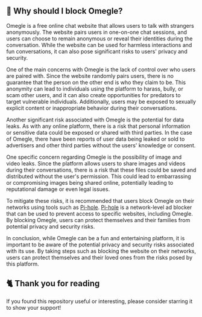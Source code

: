 ## 🤔 Why should I block Omegle?
Omegle is a free online chat website that allows users to talk with strangers anonymously.
The website pairs users in one-on-one chat sessions, and users can choose to remain anonymous or reveal their identities during the conversation.
While the website can be used for harmless interactions and fun conversations, it can also pose significant risks to users' privacy and security.

One of the main concerns with Omegle is the lack of control over who users are paired with. Since the website randomly pairs users, there is no guarantee that the person on the other end is who they claim to be.
This anonymity can lead to individuals using the platform to harass, bully, or scam other users, and it can also create opportunities for predators to target vulnerable individuals.
Additionally, users may be exposed to sexually explicit content or inappropriate behavior during their conversations.

Another significant risk associated with Omegle is the potential for data leaks.
As with any online platform, there is a risk that personal information or sensitive data could be exposed or shared with third parties.
In the case of Omegle, there have been reports of user data being leaked or sold to advertisers and other third parties without the users' knowledge or consent.

One specific concern regarding Omegle is the possibility of image and video leaks.
Since the platform allows users to share images and videos during their conversations, there is a risk that these files could be saved and distributed without the user's permission.
This could lead to embarrassing or compromising images being shared online, potentially leading to reputational damage or even legal issues.

To mitigate these risks, it is recommended that users block Omegle on their networks using tools such as [Pi-hole](./What%20is%20Pi-hole.md).
[Pi-hole](./What%20is%20Pi-hole.md) is a network-level ad blocker that can be used to prevent access to specific websites, including Omegle. By blocking Omegle, users can protect themselves and their families from potential privacy and security risks.

In conclusion, while Omegle can be a fun and entertaining platform, it is important to be aware of the potential privacy and security risks associated with its use.
By taking steps such as blocking the website on their networks, users can protect themselves and their loved ones from the risks posed by this platform.

## 🐈 Thank you for reading
If you found this repository useful or interesting, please consider starring it to show your support!